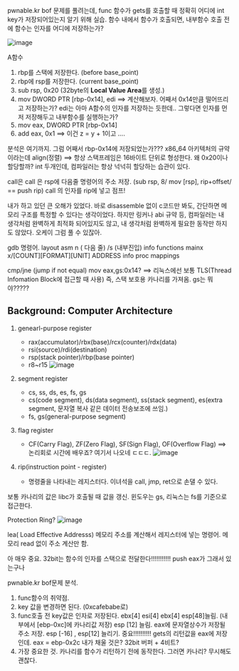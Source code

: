 pwnable.kr bof 문제를 풀려는데, func 함수가 gets를 호출할 때 정확히 어디에 int key가 저장되어있는지 알기 위해 실습.
함수 내에서 함수가 호출되면, 내부함수 호출 전에 함수는 인자를 어디에 저장하는가?


![image](https://github.com/user-attachments/assets/6a67e4ff-7951-4ef5-8b3e-561c2a4d0a15)

A함수
1. rbp를 스택에 저장한다. (before base_point)
2. rbp에 rsp를 저장한다. (current base_point)
3. sub rsp, 0x20 (32byte의 **Local Value Area**를 생성.)
4. mov DWORD PTR [rbp-0x14], edi ==> 계산해보자. 어째서 0x14만큼 떨어뜨리고 저장하는가? edi는 아마 A함수의 인자를 저장하는 듯한데..
그렇다면 인자를 먼저 저장해두고 내부함수를 실행하는가?
5. mov eax, DWORD PTR [rbp-0x14]
6. add eax, 0x1 ==> 이건 z = y + 1이고 ....

분석은 여기까지.
그럼 어째서 rbp-0x14에 저장되었는가???
x86_64 아키텍처의 규약이라는데 align(정렬) 
==> 항상 스택프레임은 16바이트 단위로 형성한다. 
왜 0x20이나 할당할까? int 두개인데, 컴파일러는 항상 넉넉히 할당하는 습관이 있다.

call은 
call 은 rsp에 다음줄 명령어의 주소 저장. (sub rsp, 8/ mov [rsp], rip+offset/ == push rip)
call 의 인자를 rip에 넣고 점프! 

내가 하고 있던 큰 오해가 있었다.
바로 disassemble 없이 c코드만 봐도, 간단하면 메모리 구조를 특정할 수 있다는 생각이었다.
하지만 링커나 abi 규약 등, 컴파일러는 내 생각처럼 완벽하게 최적화 되어있지도 않고, 내 생각처럼 완벽하게 필요한 동작만 하지도 않았다.
오케이 그럼 풀 수 있잖아.

gdb 명령어.
layout asm n ( 다음 줄) /s (내부진입)
info functions mainx
x/[COUNT][FORMAT][UNIT] ADDRESS
info proc mappings

cmp/jne (jump if not equal)
mov eax,gs:0x14? ==> 리눅스에선 보통 TLS(Thread Infomation Block에 접근할 때 사용)
즉, 스택 보호용 카나리를 가져옴.
gs는 뭐야?????

## Background: Computer Architecture
1. genearl-purpose register
   - rax(accumulator)/rbx(base)/rcx(counter)/rdx(data)
   - rsi(source)/rdi(destination)
   - rsp(stack pointer)/rbp(base pointer)
   - r8~r15
![image](https://github.com/user-attachments/assets/0c80f35f-353f-4335-9b68-c2130070330c)

2. segment register
   - cs, ss, ds, es, fs, gs
   - cs(code segment), ds(data segment), ss(stack segment), es(extra segment, 문자열 복사 같은 데이터 전송보조에 쓰임.)
   - fs, gs(general-purpose segment)
3. flag register
   - CF(Carry Flag), ZF(Zero Flag), SF(Sign Flag), OF(Overflow Flag) ==> 논리회로 시간에 배우죠? 여기서 나오네 ㄷㄷㄷ.
   ![image](https://github.com/user-attachments/assets/d43c9481-ca92-486a-ac64-eb425978decd)
4. rip(instruction point - register)
   - 명령줄을 나타내는 레지스터다. 이녀석을 call, jmp, ret으로 손댈 수 있다.

보통 카나리의 값은 libc가 호출될 때 값을 갱신.
윈도우는 gs, 리눅스는 fs를 기준으로 접근한다.  

Protection Ring?
![image](https://github.com/user-attachments/assets/6817d56c-a4ee-46f8-8d81-cacd3956ba07)

lea( Load Effective Addresss) 
메모리 주소를 계산해서 레지스터에 넣는 명령어.
메모리 read 없이 주소 계산만 함.

아 매우 중요.
32bit는 함수의 인자를 스택으로 전달한다!!!!!!!!!!!
push eax가 그래서 있는구나




pwnable.kr bof문제 분석.
1. func함수의 취약점.
2. key 값을 변경하면 된다. (0xcafebabe로)
3. func호출 전 key값은 인자로 저장된다. ebx[4] esi[4] ebx[4] esp[48]늘림. (내부에서 [ebp-0xc]에 카나리값 저장) esp [12] 늘림. eax에 문자열상수가 저장될 주소 저장. esp [-16] ,
   esp[12] 늘리기. 중요!!!!!!!!!! gets의 리턴값을 eax에 저장인데. eax = ebp-0x2c
   내가 채울 것은?
   32bit 버퍼 + 4비트?
4. 가장 중요한 것. 카나리를 함수가 리턴하기 전에 동작한다. 그러면 카나리? 무시해도 괜찮다.

